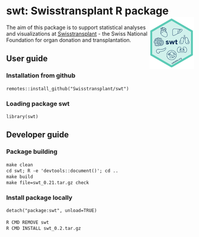 # swt: Swisstransplant R package <img src="man/figures/swt_hex.png" align="right" width=120 height=139 alt="swt hex sticker" />

The aim of this package is to support statistical analyses and visualizations
at [Swisstransplant](https://www.swisstransplant.org/) - the Swiss National
Foundation for organ donation and transplantation.

## User guide

### Installation from github

    remotes::install_github("Swisstransplant/swt")

### Loading package swt

    library(swt)

## Developer guide

### Package building

    make clean
    cd swt; R -e 'devtools::document()'; cd ..
    make build
    make file=swt_0.21.tar.gz check

### Install package locally

    detach("package:swt", unload=TRUE)

    R CMD REMOVE swt
    R CMD INSTALL swt_0.2.tar.gz
